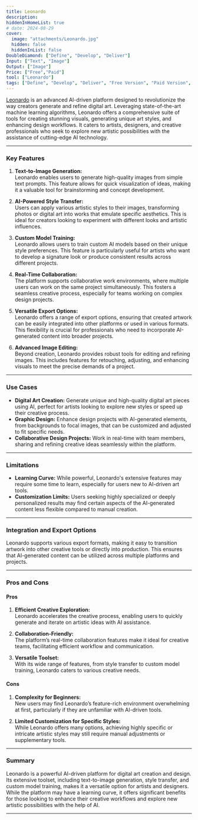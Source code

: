 ```yaml
---
title: Leonardo  
description:  
hiddenInHomeList: true  
# date: 2024-08-29  
cover:  
  image: "attachments/Leonardo.jpg"  
  hidden: false  
  hiddenInList: false  
DoubleDiamond: ["Define", "Develop", "Deliver"]
Input: ["Text", "Image"]
Output: ["Image"]
Price: ["Free","Paid"]
tool: ["Leonardo"]
tags: ["Define", "Develop", "Deliver", "Free Version", "Paid Version", "Image Generation", "Collaboration", "Photo Editing"]
---
```


[Leonardo](https://leonardo.ai/?via=fawnstari) is an advanced AI-driven platform designed to revolutionize the way creators generate and refine digital art. Leveraging state-of-the-art machine learning algorithms, Leonardo offers a comprehensive suite of tools for creating stunning visuals, generating unique art styles, and enhancing design workflows. It caters to artists, designers, and creative professionals who seek to explore new artistic possibilities with the assistance of cutting-edge AI technology.

---

### Key Features

1. **Text-to-Image Generation:**  
   Leonardo enables users to generate high-quality images from simple text prompts. This feature allows for quick visualization of ideas, making it a valuable tool for brainstorming and concept development.

2. **AI-Powered Style Transfer:**  
   Users can apply various artistic styles to their images, transforming photos or digital art into works that emulate specific aesthetics. This is ideal for creators looking to experiment with different looks and artistic influences.

3. **Custom Model Training:**  
   Leonardo allows users to train custom AI models based on their unique style preferences. This feature is particularly useful for artists who want to develop a signature look or produce consistent results across different projects.

4. **Real-Time Collaboration:**  
   The platform supports collaborative work environments, where multiple users can work on the same project simultaneously. This fosters a seamless creative process, especially for teams working on complex design projects.

5. **Versatile Export Options:**  
   Leonardo offers a range of export options, ensuring that created artwork can be easily integrated into other platforms or used in various formats. This flexibility is crucial for professionals who need to incorporate AI-generated content into broader projects.

6. **Advanced Image Editing:**  
   Beyond creation, Leonardo provides robust tools for editing and refining images. This includes features for retouching, adjusting, and enhancing visuals to meet the precise demands of a project.

---

### Use Cases

- **Digital Art Creation:** Generate unique and high-quality digital art pieces using AI, perfect for artists looking to explore new styles or speed up their creative process.
- **Graphic Design:** Enhance design projects with AI-generated elements, from backgrounds to focal images, that can be customized and adjusted to fit specific needs.
- **Collaborative Design Projects:** Work in real-time with team members, sharing and refining creative ideas seamlessly within the platform.

---

### Limitations

- **Learning Curve:** While powerful, Leonardo's extensive features may require some time to learn, especially for users new to AI-driven art tools.
- **Customization Limits:** Users seeking highly specialized or deeply personalized results may find certain aspects of the AI-generated content less flexible compared to manual creation.

---

### Integration and Export Options

Leonardo supports various export formats, making it easy to transition artwork into other creative tools or directly into production. This ensures that AI-generated content can be utilized across multiple platforms and projects.

---

### Pros and Cons

#### Pros

1. **Efficient Creative Exploration:**  
   Leonardo accelerates the creative process, enabling users to quickly generate and iterate on artistic ideas with AI assistance.

2. **Collaboration-Friendly:**  
   The platform’s real-time collaboration features make it ideal for creative teams, facilitating efficient workflow and communication.

3. **Versatile Toolset:**  
   With its wide range of features, from style transfer to custom model training, Leonardo caters to various creative needs.

#### Cons

1. **Complexity for Beginners:**  
   New users may find Leonardo’s feature-rich environment overwhelming at first, particularly if they are unfamiliar with AI-driven tools.

2. **Limited Customization for Specific Styles:**  
   While Leonardo offers many options, achieving highly specific or intricate artistic styles may still require manual adjustments or supplementary tools.

---

### **Summary**

Leonardo is a powerful AI-driven platform for digital art creation and design. Its extensive toolset, including text-to-image generation, style transfer, and custom model training, makes it a versatile option for artists and designers. While the platform may have a learning curve, it offers significant benefits for those looking to enhance their creative workflows and explore new artistic possibilities with the help of AI.

---